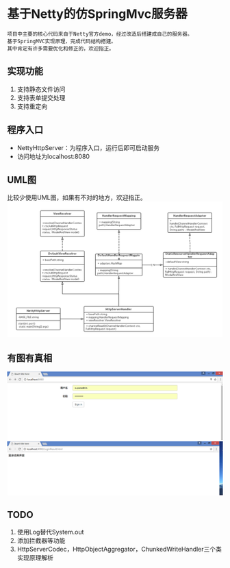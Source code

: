 # 基于Netty的仿SpringMvc服务器 #
    项目中主要的核心代码来自于Netty官方demo，经过改造后搭建成自己的服务器。
	基于SpringMVC实现原理，完成代码结构搭建。
	其中肯定有许多需要优化和修正的，欢迎指正。
## 实现功能 ##
1. 支持静态文件访问
2. 支持表单提交处理
3. 支持重定向

## 程序入口 ##
- NettyHttpServer：为程序入口，运行后即可启动服务
- 访问地址为localhost:8080

## UML图 ##
比较少使用UML图，如果有不对的地方，欢迎指正。
![首页](https://github.com/cmlbeliever/NettyHttpDemo/blob/master/wiki/img/uml.png)

## 有图有真相 ##
![首页](https://github.com/cmlbeliever/NettyHttpDemo/blob/master/wiki/img/index.png)
![登录完成界面](https://github.com/cmlbeliever/NettyHttpDemo/blob/master/wiki/img/loginResult.png)

## TODO ##
1. 使用Log替代System.out
1. 添加拦截器等功能
2. HttpServerCodec，HttpObjectAggregator，ChunkedWriteHandler三个类实现原理解析